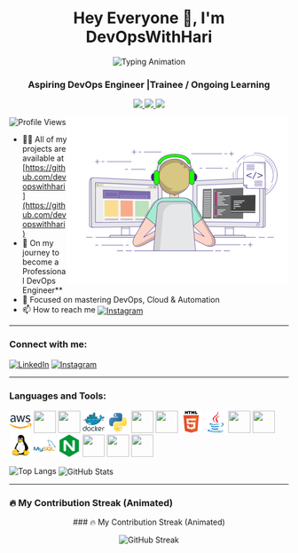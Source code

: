 <h1 align="center">Hey Everyone 👋, I'm DevOpsWithHari</h1>

<div align="center">
  <img src="https://readme-typing-svg.herokuapp.com?size=30&duration=4000&color=36BCF7&center=true&vCenter=true&width=600&lines=Aspiring+DevOps+Engineer;Aspiring+DevOps+Engineer+Ongoing+Journey" alt="Typing Animation"/>
</div>

<h3 align="center">Aspiring DevOps Engineer |Trainee / Ongoing Learning</h3>

<p align="center">
  <a href="https://github.com/devopswithhari">
    <img src="https://img.shields.io/github/followers/devopswithhari?label=Follow&style=social" />
  </a>
  <a href="https://linkedin.com/in/hareesh-kumar-02045a339">
    <img src="https://img.shields.io/badge/LinkedIn-Hareesh%20Kumar-blue?logo=linkedin&style=flat-square" />
  </a>
  <a href="https://www.instagram.com/devopswithhari">
    <img src="https://img.shields.io/badge/Instagram-@devopswithhari-pink?logo=instagram&style=flat-square" />
  </a>
</p>

<img align="right" alt="Coding" width="400" src="https://raw.githubusercontent.com/devSouvik/devSouvik/master/gif3.gif">

<p align="left">
  <img src="https://komarev.com/ghpvc/?username=devopswithhari&label=Profile%20views&color=0e75b6&style=flat" alt="Profile Views" />
</p>

- 👨‍💻 All of my projects are available at [https://github.com/devopswithhari](https://github.com/devopswithhari)  
- 🚀 On my journey to become a Professional DevOps Engineer**
- 🎯 Focused on mastering DevOps, Cloud & Automation
- 📫 How to reach me <a href="https://www.instagram.com/devopswithhari" target="blank"><img align="center" src="https://raw.githubusercontent.com/rahuldkjain/github-profile-readme-generator/master/src/images/icons/Social/instagram.svg" alt="Instagram" height="20" width="20" /></a>

---

<h3 align="left">Connect with me:</h3>
<p align="left">
  <a href="https://linkedin.com/in/hareesh-kumar-02045a339" target="blank"><img align="center" src="https://raw.githubusercontent.com/rahuldkjain/github-profile-readme-generator/master/src/images/icons/Social/linked-in-alt.svg" alt="LinkedIn" height="30" width="40" /></a>
  <a href="https://instagram.com/devopswithhari" target="blank"><img align="center" src="https://raw.githubusercontent.com/rahuldkjain/github-profile-readme-generator/master/src/images/icons/Social/instagram.svg" alt="Instagram" height="30" width="40" /></a>
</p>

---

<h3 align="left">Languages and Tools:</h3>
<p align="left">
  <img src="https://raw.githubusercontent.com/devicons/devicon/master/icons/amazonwebservices/amazonwebservices-original-wordmark.svg" width="40" height="40"/>
  <img src="https://www.vectorlogo.zone/logos/microsoft_azure/microsoft_azure-icon.svg" width="40" height="40"/>
  <img src="https://www.vectorlogo.zone/logos/gnu_bash/gnu_bash-icon.svg" width="40" height="40"/>
  <img src="https://raw.githubusercontent.com/devicons/devicon/master/icons/docker/docker-original-wordmark.svg" width="40" height="40"/>
  <img src="https://raw.githubusercontent.com/devicons/devicon/master/icons/python/python-original.svg" width="40" height="40"/>
  <img src="https://www.vectorlogo.zone/logos/git-scm/git-scm-icon.svg" width="40" height="40"/>
  <img src="https://www.vectorlogo.zone/logos/grafana/grafana-icon.svg" width="40" height="40"/>
  <img src="https://raw.githubusercontent.com/devicons/devicon/master/icons/html5/html5-original-wordmark.svg" width="40" height="40"/>
  <img src="https://raw.githubusercontent.com/devicons/devicon/master/icons/java/java-original.svg" width="40" height="40"/>
  <img src="https://www.vectorlogo.zone/logos/jenkins/jenkins-icon.svg" width="40" height="40"/>
  <img src="https://www.vectorlogo.zone/logos/kubernetes/kubernetes-icon.svg" width="40" height="40"/>
  <img src="https://raw.githubusercontent.com/devicons/devicon/master/icons/linux/linux-original.svg" width="40" height="40"/>
  <img src="https://raw.githubusercontent.com/devicons/devicon/master/icons/mysql/mysql-original-wordmark.svg" width="40" height="40"/>
  <img src="https://raw.githubusercontent.com/devicons/devicon/master/icons/nginx/nginx-original.svg" width="40" height="40"/>
  <img src="https://www.vectorlogo.zone/logos/getpostman/getpostman-icon.svg" width="40" height="40"/>
  <img src="https://raw.githubusercontent.com/detain/svg-logos/780f25886640cef088af994181646db2f6b1a3f8/svg/selenium-logo.svg" width="40" height="40"/>
  <img src="https://www.vectorlogo.zone/logos/springio/springio-icon.svg" width="40" height="40"/>
</p>

<p><img align="left" src="https://github-readme-stats.vercel.app/api/top-langs?username=devopswithhari&show_icons=true&locale=en&layout=compact&theme=vue&hide_border=true" alt="Top Langs" /></p>

<p>&nbsp;<img align="center" src="https://github-readme-stats.vercel.app/api?username=devopswithhari&show_icons=true&locale=en&theme=vue&hide_border=true" alt="GitHub Stats" /></p>

---

### 🔥 My Contribution Streak (Animated)

<p align="center">
  ### 🔥 My Contribution Streak (Animated)

<p align="center">
  <img src="https://github-readme-streak-stats.herokuapp.com/?user=devopswithhari&theme=radical&hide_border=true&background=0D11117&stroke=0000&ring=FF6E96&fire=FF6E96&currStreakNum=FFFFFF&sideNums=FFFFFF&currStreakLabel=FF6E96&sideLabels=FFFFFF&dates=AAAAAA" alt="GitHub Streak"/>
</p>

</p>
